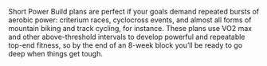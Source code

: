 Short Power Build plans are perfect if your goals demand repeated bursts of aerobic power: criterium races, cyclocross events, and almost all forms of mountain biking and track cycling, for instance. These plans use VO2 max and other above-threshold intervals to develop powerful and repeatable top-end fitness, so by the end of an 8-week block you’ll be ready to go deep when things get tough.